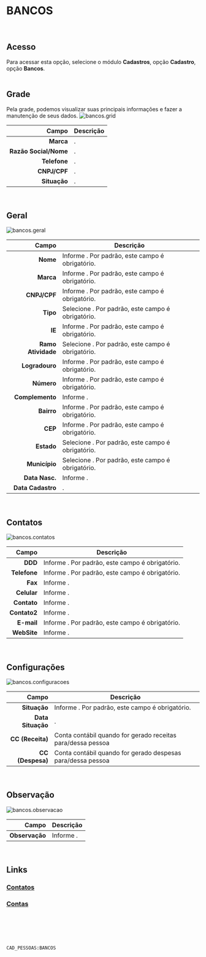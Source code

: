 # BANCOS
<br>

## Acesso
Para acessar esta opção, selecione o módulo **Cadastros**, opção **Cadastro**, opção **Bancos**.
<br>
<br>

## Grade
Pela grade, podemos visualizar suas principais informações e fazer a manutenção de seus dados.
![bancos.grid](https://raw.githubusercontent.com/netforcews/docs-siscom/master/cadastros/imagens/bancos.grid.png)

Campo | Descrição
--:|---
**Marca** | .
**Razão Social/Nome** | .
**Telefone** | .
**CNPJ/CPF** | .
**Situação** | .
<br>

## Geral
![bancos.geral](https://raw.githubusercontent.com/netforcews/docs-siscom/master/cadastros/imagens/bancos.geral.png)

Campo | Descrição
--:|---
**Nome** | Informe . Por padrão, este campo é obrigatório.
**Marca** | Informe . Por padrão, este campo é obrigatório.
**CNPJ/CPF** | Informe . Por padrão, este campo é obrigatório.
**Tipo** | Selecione . Por padrão, este campo é obrigatório.
**IE** | Informe . Por padrão, este campo é obrigatório.
**Ramo Atividade** | Selecione . Por padrão, este campo é obrigatório.
**Logradouro** | Informe . Por padrão, este campo é obrigatório.
**Número** | Informe . Por padrão, este campo é obrigatório.
**Complemento** | Informe .
**Bairro** | Informe . Por padrão, este campo é obrigatório.
**CEP** | Informe . Por padrão, este campo é obrigatório.
**Estado** | Selecione . Por padrão, este campo é obrigatório.
**Município** | Selecione . Por padrão, este campo é obrigatório.
**Data Nasc.** | Informe .
**Data Cadastro** | .
<br>

## Contatos
![bancos.contatos](https://raw.githubusercontent.com/netforcews/docs-siscom/master/cadastros/imagens/bancos.contatos.png)

Campo | Descrição
--:|---
**DDD** | Informe . Por padrão, este campo é obrigatório.
**Telefone** | Informe . Por padrão, este campo é obrigatório.
**Fax** | Informe .
**Celular** | Informe .
**Contato** | Informe .
**Contato2** | Informe .
**E-mail** | Informe . Por padrão, este campo é obrigatório.
**WebSite** | Informe .
<br>

## Configurações
![bancos.configuracoes](https://raw.githubusercontent.com/netforcews/docs-siscom/master/cadastros/imagens/bancos.configuracoes.png)

Campo | Descrição
--:|---
**Situação** | Informe . Por padrão, este campo é obrigatório.
**Data Situação** | .
**CC (Receita)** | Conta contábil quando for gerado receitas para/dessa pessoa
**CC (Despesa)** | Conta contábil quando for gerado despesas para/dessa pessoa
<br>

## Observação
![bancos.observacao](https://raw.githubusercontent.com/netforcews/docs-siscom/master/cadastros/imagens/bancos.observacao.png)

Campo | Descrição
--:|---
**Observação** | Informe .
<br>

## Links
### [Contatos](/geral/pessoacontatos.md)
### [Contas](/geral/contacorrente.md)
<br>
<br>
<br>
<br>

```CAD_PESSOAS:BANCOS```
